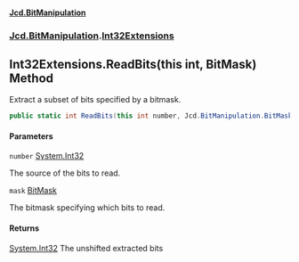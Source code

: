 #### [Jcd.BitManipulation](index 'index')

### [Jcd.BitManipulation](Jcd.BitManipulation 'Jcd.BitManipulation').[Int32Extensions](Jcd.BitManipulation.Int32Extensions 'Jcd.BitManipulation.Int32Extensions')

## Int32Extensions.ReadBits(this int, BitMask) Method

Extract a subset of bits specified by a bitmask.

```csharp
public static int ReadBits(this int number, Jcd.BitManipulation.BitMask mask);
```

#### Parameters

<a name='Jcd.BitManipulation.Int32Extensions.ReadBits(thisint,Jcd.BitManipulation.BitMask).number'></a>

`number` [System.Int32](https://docs.microsoft.com/en-us/dotnet/api/System.Int32 'System.Int32')

The source of the bits to read.

<a name='Jcd.BitManipulation.Int32Extensions.ReadBits(thisint,Jcd.BitManipulation.BitMask).mask'></a>

`mask` [BitMask](Jcd.BitManipulation.BitMask 'Jcd.BitManipulation.BitMask')

The bitmask specifying which bits to read.

#### Returns

[System.Int32](https://docs.microsoft.com/en-us/dotnet/api/System.Int32 'System.Int32')
The unshifted extracted bits